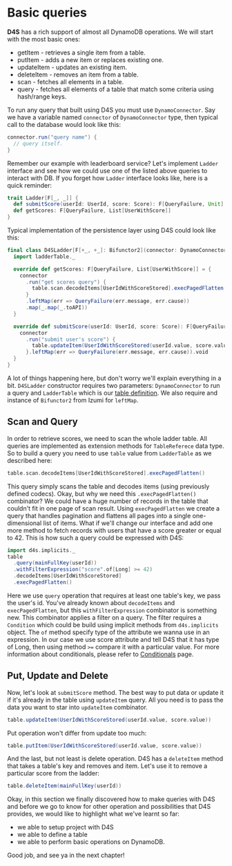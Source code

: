 # Basic queries

__D4S__ has a rich support of almost all DynamoDB operations. We will start with the most basic ones:
+ getItem - retrieves a single item from a table. 
+ putItem -  adds a new item or replaces existing one.
+ updateItem - updates an existing item.
+ deleteItem - removes an item from a table.
+ scan - fetches all elements in a table.
+ query - fetches all elements of a table that match some criteria using hash/range keys.

To run any query that built using D4S you must use `DynamoConnector`. Say we have a variable named `connector` of `DynamoConnector` type, 
then typical call to the database would look like this:
```scala
connector.run("query name") {
  // query itself.
}
```
Remember our example with leaderboard service? Let's implement `Ladder` interface and see how we could use one of the listed above queries
to interact with DB. If you forget how `Ladder` interface looks like, here is a quick reminder:
```scala
trait Ladder[F[_, _]] {
  def submitScore(userId: UserId, score: Score): F[QueryFailure, Unit]
  def getScores: F[QueryFailure, List[UserWithScore]]
}
```
Typical implementation of the persistence layer using D4S could look like this: 
```scala
final class D4SLadder[F[+_, +_]: Bifunctor2](connector: DynamoConnector[F], ladderTable: LadderTable) extends Ladder[F] {
  import ladderTable._

  override def getScores: F[QueryFailure, List[UserWithScore]] = {
    connector
      .run("get scores query") {
        table.scan.decodeItems[UserIdWithScoreStored].execPagedFlatten()
      }
      .leftMap(err => QueryFailure(err.message, err.cause))
      .map(_.map(_.toAPI))
  }

  override def submitScore(userId: UserId, score: Score): F[QueryFailure, Unit] = {
    connector
      .run("submit user's score") {
        table.updateItem(UserIdWithScoreStored(userId.value, score.value))
      }.leftMap(err => QueryFailure(err.message, err.cause)).void
  }
}
```
A lot of things happening here, but don't worry we'll explain everything in a bit. `D4SLadder` constructor requires two parameters: `DynamoConnector`
to run a query and `LadderTable` which is our [table definition](table-definition.md). We also require and instance of `Bifunctor2` from Izumi for `leftMap`.

## Scan and Query
In order to retrieve scores, we need to scan the whole ladder table. All queries are implemented as extension methods for `TableReferece` data type.
So to build a query you need to use `table` value from `LadderTable` as we described here:
```scala
table.scan.decodeItems[UserIdWithScoreStored].execPagedFlatten()
``` 
This query simply scans the table and decodes items (using previously defined codecs). Okay, but why we need this `.execPagedFlatten()` combinator?
We could have a huge number of records in the table that couldn't fit in one page of scan result. Using `execPagedFlatten` we create a query 
that handles pagination and flattens all pages into a single one-dimensional list of items. What if we'll change our interface and add one more method
to fetch records with users that have a score greater or equal to 42. This is how such a query could be expressed with D4S:
```scala
import d4s.implicits._
table
  .query(mainFullKey(userId))
  .withFilterExpression("score".of[Long] >= 42)
  .decodeItems[UserIdWithScoreStored]  
  .execPagedFlatten()
```
Here we use `query` operation that requires at least one table's key, we pass the user's id. You've already known about `decodeItems` and
`execPagedFlatten`, but this `withFilterExpression` combinator is something new. This combinator applies a filter on a query. 
The filter requires a `Condition` which could be build using implicit methods from `d4s.implicits` object. The `of` method specify type of the attribute
we wanna use in an expression. In our case we use score attribute and tell D4S that it has type of Long, then using method `>=` compare it with a particular value.
For more information about conditionals, please refer to [Conditionals](conditionals.md) page. 

## Put, Update and Delete
Now, let's look at `submitScore` method. The best way to put data or update it if it's already in the table using `updateItem` query.
All you need is to pass the data you want to star into `updateItem` combinator.
```scala
table.updateItem(UserIdWithScoreStored(userId.value, score.value))
```
Put operation won't differ from update too much:
```scala
table.putItem(UserIdWithScoreStored(userId.value, score.value))
```
And the last, but not least is delete operation. D4S has a `deleteItem` method that takes a table's key and removes and item.
Let's use it to remove a particular score from the ladder:
```scala
table.deleteItem(mainFullKey(userId))
```

Okay, in this section we finally discovered how to make queries with D4S and before we go to know for other operation and possibilities
that D4S provides, we would like to highlight what we've learnt so far:
- we able to setup project with D4S
- we able to define a table
- we able to perform basic operations on DynamoDB.

Good job, and see ya in the next chapter!